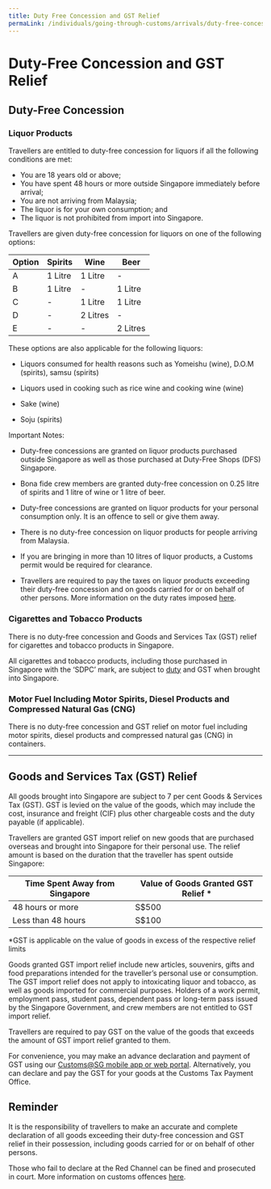 ```yaml
---
title: Duty Free Concession and GST Relief
permaLink: /individuals/going-through-customs/arrivals/duty-free-concession-and-gst-relief
---
```



# Duty-Free Concession and GST Relief

## Duty-Free Concession


### Liquor Products
Travellers are entitled to duty-free concession for liquors if all the following conditions are met:

-   You are 18 years old or above;
-   You have spent 48 hours or more outside Singapore immediately before arrival;
-   You are not arriving from Malaysia;
-   The liquor is for your own consumption; and
-   The liquor is not prohibited from import into Singapore.

Travellers are given duty-free concession for liquors on one of the following options:

| Option  | Spirits | Wine     | Beer     |
|---------|---------|----------|----------|
| A       | 1 Litre | 1 Litre  |    -     |
| B       | 1 Litre |   -      | 1 Litre  |
| C       |  -      | 1 Litre  | 1 Litre  |
| D       |  -      | 2 Litres |   -      |
| E       |  -      |    -     | 2 Litres |

These options are also applicable for the following liquors:

-   Liquors consumed for health reasons such as Yomeishu (wine), D.O.M (spirits), samsu (spirits)
    
-   Liquors used in cooking such as rice wine and cooking wine (wine)
    
-   Sake (wine)
    
-   Soju (spirits)
    

Important Notes:

-   Duty-free concessions are granted on liquor products purchased outside Singapore as well as those purchased at Duty-Free Shops (DFS) Singapore.
    
-   Bona fide crew members are granted duty-free concession on 0.25 litre of spirits and 1 litre of wine or 1 litre of beer.
    
-   Duty-free concessions are granted on liquor products for your personal consumption only. It is an offence to sell or give them away.
    
-   There is no duty-free concession on liquor products for people arriving from Malaysia.
    
-   If you are bringing in more than 10 litres of liquor products, a Customs permit would be required for clearance.
    
-   Travellers are required to pay the taxes on liquor products exceeding their duty-free concession and on goods carried for or on behalf of other persons. More information on the duty rates imposed [here](https://singapore-customs-staging.netlify.com/businesses/valuation-duties-taxes-and-fees/duties-and-dutiable-goods).

### Cigarettes and Tobacco Products
There is no duty-free concession and Goods and Services Tax (GST) relief for cigarettes and tobacco products in Singapore.

All cigarettes and tobacco products, including those purchased in Singapore with the ‘SDPC’ mark, are subject to [duty](https://singapore-customs-staging.netlify.com/businesses/valuation-duties-taxes-and-fees/duties-and-dutiable-goods) and GST when brought into Singapore.

### Motor Fuel Including Motor Spirits, Diesel Products and Compressed Natural Gas (CNG)
There is no duty-free concession and GST relief on motor fuel including motor spirits, diesel products and compressed natural gas (CNG) in containers.

***


## Goods and Services Tax (GST) Relief

All goods brought into Singapore are subject to 7 per cent Goods & Services Tax (GST). GST is levied on the value of the goods, which may include the cost, insurance and freight (CIF) plus other chargeable costs and the duty payable (if applicable).

Travellers are granted GST import relief on new goods that are purchased overseas and brought into Singapore for their personal use. The relief amount is based on the duration that the traveller has spent outside Singapore:

| Time Spent Away from Singapore | Value of Goods Granted GST Relief * |
|--|--|
| 48 hours or more | S$500 |
| Less than 48 hours | S$100 |

*GST is applicable on the value of goods in excess of the respective relief limits

Goods granted GST import relief include new articles, souvenirs, gifts and food preparations intended for the traveller’s personal use or consumption. The GST import relief does not apply to intoxicating liquor and tobacco, as well as goods imported for commercial purposes. Holders of a work permit, employment pass, student pass, dependent pass or long-term pass issued by the Singapore Government, and crew members are not entitled to GST import relief.

Travellers are required to pay GST on the value of the goods  that exceeds the amount of GST import relief granted to them.

For convenience, you may make an advance declaration and payment of GST using our  [Customs@SG mobile app or web portal](https://singapore-customs-staging.netlify.com/eservices/customs-sg-mobile-and-web-application/). Alternatively, you can declare and pay  the GST for your goods at the Customs Tax Payment Office.

## Reminder

It is the responsibility of travellers to make an accurate and complete declaration of all goods exceeding their duty-free concession and GST relief in their possession, including goods carried for or on behalf of other persons.

Those who fail to declare at the Red Channel can be fined and prosecuted in court. More information on customs offences [here](https://singapore-customs-staging.netlify.com/individuals/0c-offences).
